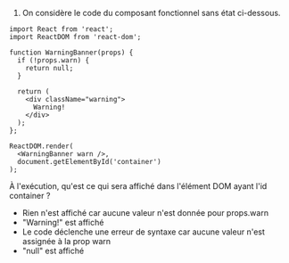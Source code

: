 1. On considère le code du composant fonctionnel sans état ci-dessous.
```
import React from 'react';
import ReactDOM from 'react-dom';

function WarningBanner(props) {
  if (!props.warn) {
    return null;
  }

  return (
    <div className="warning">
      Warning!
    </div>
  );
};

ReactDOM.render(
  <WarningBanner warn />,
  document.getElementById('container')
);
``` 
À l'exécution, qu'est ce qui sera affiché dans l'élément DOM ayant l'id container ?
- Rien n'est affiché car aucune valeur n'est donnée pour props.warn
- "Warning!" est affiché
- Le code déclenche une erreur de syntaxe car aucune valeur n'est assignée à la prop warn
- "null" est affiché
